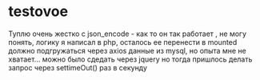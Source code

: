 # testovoe
Туплю очень жестко с json_encode - как то он так работает , не могу понять, логику я написал  в php, осталось ее перенести в mounted должно подгружаться через axios данные  из mysql, но опыта мне не хватает... можно было сдедать через jquery но тогда пришлось делать запрос через settimeOut() раз в секунду  
